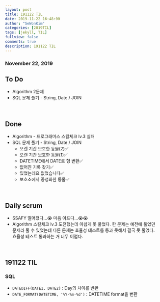 ```yaml
---
layout: post
title: 191122 TIL 
date: 2019-11-22 16:48:00
author: "SeWonKim"
categories: [2019TIL]
tags: [jekyll, TIL]
fullview: false
comments: true
description: 191122 TIL
---
```


### November 22, 2019

## To Do
- Algorithm 2문제
- SQL 문제 풀기 - String, Date / JOIN


　
　
## Done
- Algorithm - 프로그래머스 스킬체크 lv.3 실패
- SQL 문제 풀기 - String, Date / JOIN
    - 오랜 기간 보호한 동물(2)✅ 
    - 오랜 기간 보호한 동물(1)✅
    - DATETIME에서 DATE로 형 변환✅ 
    - 없어진 기록 찾기✅ 
    - 있었는데요 없었습니다✅
    - 보호소에서 중성화한 동물✅

　
　
## Daily scrum 
- SSAFY 떨어졌다...😭 마음 아프다...😭😭 
- Algorithm 스킬체크 lv.3 도전했는데 아쉽게 못 풀었다. 한 문제는 예전에 풀었던 문제라 풀 수 있었는데 다른 문제는 효율성 테스트를 통과 못해서 결국 못 풀었다.
효율성 테스트 통과하는 거 너무 어렵다.
    

　
　
## 191122 TIL 
### SQL
- `DATEDIFF(DATE1, DATE2)` : Day의 차이를 반환
- `DATE_FORMAT(DATETIME, '%Y-%m-%d')` : DATETIME format을 변환
